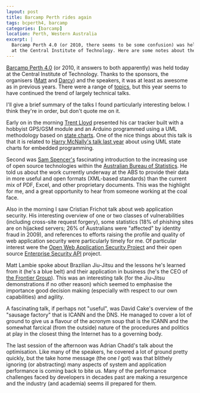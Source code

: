 ```yaml
---
layout: post
title: Barcamp Perth rides again
tags: bcperth4, barcamp
categories: [barcamp]
location: Perth, Western Australia
excerpt: |
  Barcamp Perth 4.0 (or 2010, there seems to be some confusion) was held today
  at the Central Institute of Technology. Here are some notes about the day.
---
```


[Barcamp Perth 4.0][bcperth] (or 2010, it answers to both apparently) was held
today at the Central Institute of Technology. Thanks to the sponsors, the
organisers ([Matt][mattman] and [Darcy][sutto]) and the speakers, it was at
least as awesome as in previous years. There were a range of [topics][talks],
but this year seems to have continued the trend of largely technical talks.

[bcperth]: http://barcampperth.org/
[mattman]: http://twitter.com/mattman
[sutto]: http://twitter.com/Sutto
[talks]: http://barcampperth.org/talks

I'll give a brief summary of the talks I found particularly interesting below.
I think they're in order, but don't quote me on it.

Early on in the morning [Trent Lloyd][lathiat] presented his car tracker built
with a hobbyist GPS/GSM module and an Arduino programmed using a UML
methodology based on [state charts][uml-sc]. One of the nice things about this
talk is that it is related to [Harry McNally's talk last year][harry] about
using UML state charts for embedded programming.

[lathiat]: http://lathiat.net/
[uml-sc]: http://en.wikipedia.org/wiki/UML_state_chart
[harry]: /2009/statecharts-and-numbats/

Second was [Sam Spencer's][sam] fascinating introduction to the increasing use
of open source technologies within the [Australian Bureau of Statistics][abs].
He told us about the work currently underway at the ABS to provide their data
in more useful and open formats (XML-based standards) than the current mix of
PDF, Excel, and other proprietary documents. This was the highlight for me,
and a great opportunity to hear from someone working at the coal face.

[sam]: http://www.kidstrythisathome.com/
[abs]: http://abs.gov.au/

Also in the morning I saw Cristian Frichot talk about web application
security. His interesting overview of one or two classes of vulnerabilities
(including cross-site request forgery), some statistics (18% of phishing sites
are on hijacked servers; 26% of Australians were "affected" by identity fraud
in 2009), and references to efforts raising the profile and quality of web
application security were particularly timely for me. Of particular interest
were the [Open Web Application Security Project][owasp] and their open source
[Enterprise Security API][esapi] project.

[owasp]: http://www.owasp.org/
[esapi]: http://www.owasp.org/index.php/ESAPI

Matt Lambie spoke about Brazilian Jiu-Jitsu and the lessons he's learned from
it (he's a blue belt) and their application in business (he's the CEO of [the
Frontier Group][frontier]). This was an interesting talk (for the Jiu-Jitsu
demonstrations if no other reason) which seemed to emphasise the importance
good decision making (especially with respect to our own capabilities) and
agility.

[frontier]: http://thefrontiergroup.com.au/

A fascinating talk, if perhaps not "useful", was David Cake's overview of the
"sausage factory" that is ICANN and the DNS. He managed to cover a lot of
ground to give us a flavour of the acronym soup that is the ICANN and the
somewhat farcical (from the outside) nature of the procedures and politics at
play in the closest thing the Internet has to a governing body.

The last session of the afternoon was Adrian Chadd's talk about the
optimisation. Like many of the speakers, he covered a lot of ground pretty
quickly, but the take home message (the one *I* got) was that blithely
ignoring (or abstracting) many aspects of system and application performance
is coming back to bite us. Many of the performance challenges faced by
developers in decades past are making a resurgence and the industry (and
academia) seems ill prepared for them.
